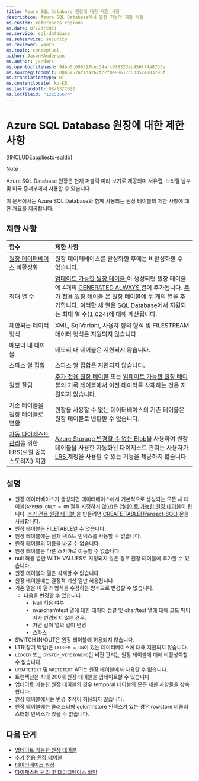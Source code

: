 ```yaml
---
title: Azure SQL Database 원장에 대한 제한 사항
description: Azure SQL Database에서 원장 기능의 제한 사항
ms.custom: references_regions
ms.date: 07/23/2021
ms.service: sql-database
ms.subservice: security
ms.reviewer: vanto
ms.topic: conceptual
author: JasonMAnderson
ms.author: janders
ms.openlocfilehash: 94bb5c606527cec34afc978323eb456ff4a8753e
ms.sourcegitcommit: 0046757af1da267fc2f0e88617c633524883795f
ms.translationtype: HT
ms.contentlocale: ko-KR
ms.lasthandoff: 08/13/2021
ms.locfileid: "122535674"
---
```

# <a name="limitations-for-azure-sql-database-ledger"></a>Azure SQL Database 원장에 대한 제한 사항

[!INCLUDE[appliesto-sqldb](../includes/appliesto-sqldb.md)]

> [!NOTE]
> Azure SQL Database 원장은 현재 퍼블릭 미리 보기로 제공되며 서유럽, 브라질 남부 및 미국 중서부에서 사용할 수 있습니다.

이 문서에서는 Azure SQL Database와 함께 사용되는 원장 테이블의 제한 사항에 대한 개요를 제공합니다.

## <a name="limitations"></a>제한 사항

| 함수 | 제한 사항 |
| :--- | :--- |
| [원장 데이터베이스](ledger-database-ledger.md) 비활성화   | 원장 데이터베이스를 활성화한 후에는 비활성화할 수 없습니다. |
| 최대 열 수 | [ 업데이트 가능한 원장 테이블 ](ledger-updatable-ledger-tables.md)이 생성되면 원장 테이블에 4개의 [GENERATED ALWAYS ](/sql/t-sql/statements/create-table-transact-sql#generate-always-columns) 열이 추가됩니다. [ 추가 전용 원장 테이블 ](ledger-append-only-ledger-tables.md)은 원장 테이블에 두 개의 열을 추가합니다. 이러한 새 열은 SQL Database에서 지원되는 최대 열 수(1,024)에 대해 계산됩니다. |
| 제한되는 데이터 형식 | XML, SqlVariant, 사용자 정의 형식 및 FILESTREAM 데이터 형식은 지원되지 않습니다. |
| 메모리 내 테이블 | 메모리 내 테이블은 지원되지 않습니다. |
| 스파스 열 집합 | 스파스 열 집합은 지원되지 않습니다. |
| 원장 잘림 | [ 추가 전용 원장 테이블](ledger-append-only-ledger-tables.md) 또는 [ 업데이트 가능한 원장 테이블](ledger-updatable-ledger-tables.md)의 기록 테이블에서 이전 데이터를 삭제하는 것은 지원되지 않습니다. |
| 기존 테이블을 원장 테이블로 변환 | 원장을 사용할 수 없는 데이터베이스의 기존 테이블은 원장 테이블로 변환할 수 없습니다. |
|[자동 다이제스트 관리](ledger-digest-management-and-database-verification.md)를 위한 LRS(로컬 중복 스토리지) 지원 | [ Azure Storage 변경할 수 없는 Blob](../../storage/blobs/immutable-storage-overview.md)을 사용하여 원장 테이블을 사용한 자동화된 다이제스트 관리는 사용자가 [ LRS ](../../storage/common/storage-redundancy.md#locally-redundant-storage) 계정을 사용할 수 있는 기능을 제공하지 않습니다.|

## <a name="remarks"></a>설명

- 원장 데이터베이스가 생성되면 데이터베이스에서 기본적으로 생성되는 모든 새 테이블(`APPEND_ONLY = ON` 절을 지정하지 않고)은 [업데이트 가능한 원장 테이블](ledger-updatable-ledger-tables.md)이 됩니다. [ 추가 전용 원장 테이블 ](ledger-append-only-ledger-tables.md)을 만들려면 [ CREATE TABLE(Transact-SQL) ](/sql/t-sql/statements/create-table-transact-sql) 문을 사용합니다.
- 원장 테이블은 FILETABLE일 수 없습니다.
- 원장 테이블에는 전체 텍스트 인덱스를 사용할 수 없습니다.
- 원장 테이블의 이름을 바꿀 수 없습니다.
- 원장 테이블은 다른 스키마로 이동할 수 없습니다.
- null 허용 열만 WITH VALUES로 지정되지 않은 경우 원장 테이블에 추가할 수 있습니다.
- 원장 테이블의 열은 삭제할 수 없습니다.
- 원장 테이블에는 결정적 계산 열만 허용됩니다.
- 기존 열은 이 열의 형식을 수정하는 방식으로 변경할 수 없습니다.
  - 다음을 변경할 수 있습니다.
    - Null 허용 여부
    - nvarchar/ntext 열에 대한 데이터 정렬 및 char/text 열에 대해 코드 페이지가 변경되지 않는 경우.
    - 가변 길이 열의 길이 변경
    - 스파스
- SWITCH IN/OUT은 원장 테이블에 허용되지 않습니다.
- LTR(장기 백업)은 `LEDGER = ON`이 있는 데이터베이스에 대해 지원되지 않습니다.
- `LEDGER` 또는 `SYSTEM_VERSIONING`인 버전 관리는 원장 테이블에 대해 비활성화할 수 없습니다.
- `UPDATETEXT` 및 `WRITETEXT` API는 원장 테이블에서 사용할 수 없습니다.
- 트랜잭션은 최대 200개 원장 테이블을 업데이트할 수 있습니다.
- 업데이트 가능한 원장 테이블의 경우 temporal 테이블의 모든 제한 사항들을 상속합니다.
- 원장 테이블에서는 변경 추적이 허용되지 않습니다.
- 원장 테이블에는 클러스터형 columnstore 인덱스가 있는 경우 rowstore 비클러스터형 인덱스가 있을 수 없습니다.

## <a name="next-steps"></a>다음 단계

- [업데이트 가능한 원장 테이블](ledger-updatable-ledger-tables.md)
- [추가 전용 원장 테이블](ledger-append-only-ledger-tables.md)
- [데이터베이스 원장](ledger-database-ledger.md)
- [다이제스트 관리 및 데이터베이스 확인](ledger-digest-management-and-database-verification.md)
